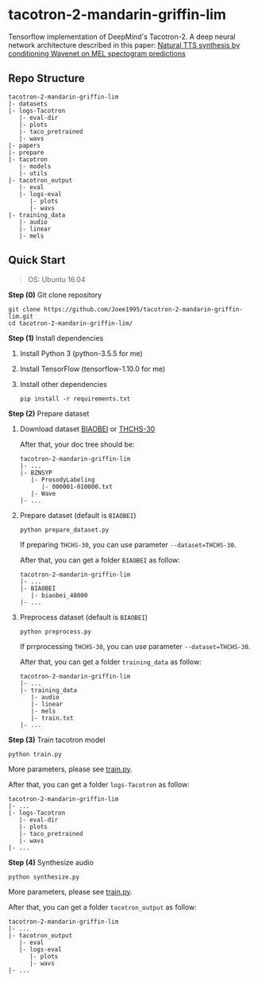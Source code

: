 # tacotron-2-mandarin-griffin-lim
Tensorflow implementation of DeepMind's Tacotron-2. A deep neural network architecture described in this paper: [Natural TTS synthesis by conditioning Wavenet on MEL spectogram predictions](https://arxiv.org/abs/1712.05884)

## Repo Structure ##
	tacotron-2-mandarin-griffin-lim
	|- datasets
	|- logs-Tacotron
	   |- eval-dir
	   |- plots
	   |- taco_pretrained
	   |- wavs
	|- papers
	|- prepare
	|- tacotron
	   |- models
	   |- utils
	|- tacotron_output
	   |- eval
	   |- logs-eval
	      |- plots
	      |- wavs
	|- training_data
	   |- audio
	   |- linear
	   |- mels

## Quick Start ##

> OS: Ubuntu 16.04

**Step (0)**  Git clone repository

```
git clone https://github.com/Joee1995/tacotron-2-mandarin-griffin-lim.git
cd tacotron-2-mandarin-griffin-lim/
```

**Step (1)**  Install dependencies

1. Install Python 3 (python-3.5.5 for me)

2. Install TensorFlow (tensorflow-1.10.0 for me)

3. Install other dependencies

   ```
   pip install -r requirements.txt
   ```

**Step (2)**  Prepare dataset

1. Download dataset [BIAOBEI](<https://www.data-baker.com/open_source.html>) or [THCHS-30](<http://www.openslr.org/18/>)

   After that, your doc tree should be: 

   ```
   tacotron-2-mandarin-griffin-lim
   |- ...
   |- BZNSYP
      |- ProsodyLabeling
         |- 000001-010000.txt
      |- Wave
   |- ...
   ```

2. Prepare dataset (default is `BIAOBEI`)

   ```
   python prepare_dataset.py
   ```

   If preparing `THCHS-30`, you can use parameter `--dataset=THCHS-30`. 

   After that, you can get a folder `BIAOBEI` as follow: 

   ```
   tacotron-2-mandarin-griffin-lim
   |- ...
   |- BIAOBEI
      |- biaobei_48000
   |- ...
   ```

3. Preprocess dataset (default is `BIAOBEI`)

   ```
   python preprocess.py
   ```

   If prrprocessing `THCHS-30`, you can use parameter `--dataset=THCHS-30`. 

   After that, you can get a folder `training_data` as follow: 

   ```
   tacotron-2-mandarin-griffin-lim
   |- ...
   |- training_data
      |- audio
      |- linear
      |- mels
      |- train.txt
   |- ...
   ```

**Step (3)**  Train tacotron model

```
python train.py
```

More parameters, please see [train.py](<https://github.com/Joee1995/tacotron-2-mandarin-griffin-lim/blob/master/train.py>). 

After that, you can get a folder `logs-Tacotron` as follow: 

```
tacotron-2-mandarin-griffin-lim
|- ...
|- logs-Tacotron
   |- eval-dir
   |- plots
   |- taco_pretrained
   |- wavs
|- ...
```

**Step (4)**  Synthesize audio

```
python synthesize.py
```

More parameters, please see [train.py](<https://github.com/Joee1995/tacotron-2-mandarin-griffin-lim/blob/master/train.py>). 

After that, you can get a folder `tacotron_output` as follow: 

```
tacotron-2-mandarin-griffin-lim
|- ...
|- tacotron_output
   |- eval
   |- logs-eval
      |- plots
      |- wavs
|- ...
```

